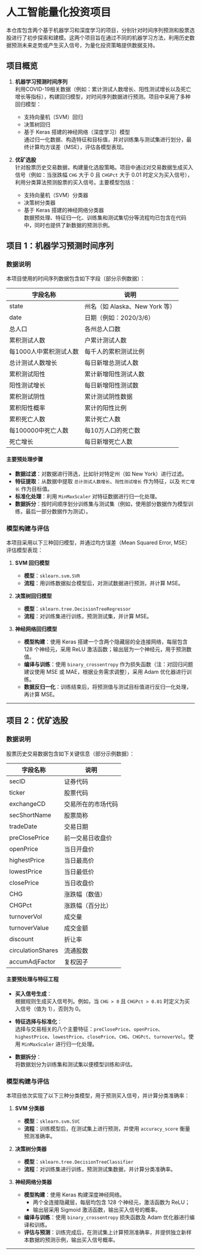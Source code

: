 # 人工智能量化投资项目

本仓库包含两个基于机器学习和深度学习的项目，分别针对时间序列预测和股票选股进行了初步探索和建模。这两个项目旨在通过不同的机器学习方法，利用历史数据预测未来走势或产生买入信号，为量化投资策略提供数据支持。

## 项目概览

1. **机器学习预测时间序列**  
   利用COVID-19相关数据（例如：累计测试人数增长、阳性测试增长以及死亡增长等指标），构建回归模型，对时间序列数据进行预测。项目中采用了多种回归模型：
   - 支持向量机（SVM）回归
   - 决策树回归
   - 基于 Keras 搭建的神经网络（深度学习）模型  
   通过归一化数据、构造特征和目标值，并对训练集与测试集进行划分，最终计算均方误差（MSE），评估各模型表现。

2. **优矿选股**  
   针对股票历史交易数据，构建量化选股策略。项目中通过对交易数据生成买入信号（例如：当涨跌幅 `CHG` 大于 0 且 `CHGPct` 大于 0.01 时定义为买入信号），利用分类算法预测股票的买入信号。主要模型包括：
   - 支持向量机（SVM）分类器
   - 决策树分类器
   - 基于 Keras 搭建的神经网络分类器  
   数据预处理、特征归一化、训练集和测试集切分等流程均已包含在代码中，同时也提供了新数据的预测示例。

## 项目 1：机器学习预测时间序列

### 数据说明

本项目使用的时间序列数据包含如下字段（部分示例数据）：

| 字段名称                | 说明                                       |
| ----------------------- | ------------------------------------------ |
| state                   | 州名（如 Alaska、New York 等）              |
| date                    | 日期（例如：2020/3/6）                        |
| 总人口                  | 各州总人口数                                |
| 累积测试人数            | 户累计测试人数                             |
| 每1000人中累积测试人数   | 每千人的累积测试比例                         |
| 总计测试人数增长         | 每日新增总测试人数                           |
| 累积测试阳性             | 累计新增阳性测试人数                         |
| 阳性测试增长             | 每日新增阳性测试数                           |
| 累积测试阴性             | 累计测试阴性数据                            |
| 累积阳性概率             | 累计的阳性比例                              |
| 累积死亡人数             | 累计死亡人数                                |
| 每100000中死亡人数       | 每10万人口的死亡数                           |
| 死亡增长                | 每日新增死亡人数                            |

#### 主要预处理步骤

- **数据过滤**：对数据进行筛选，比如针对特定州（如 New York）进行过滤。
- **特征提取**：从数据中提取 `总计测试人数增长`、`阳性测试增长` 作为特征，以及 `死亡增长` 作为目标值。
- **标准化处理**：利用 `MinMaxScaler` 对特征数据进行归一化处理。
- **数据拆分**：按时间顺序划分训练集与测试集（例如，使用部分数据作为模型训练，最后一部分数据作为测试）。

### 模型构建与评估

本项目采用以下三种回归模型，并通过均方误差（Mean Squared Error, MSE）评估模型表现：

1. **SVM 回归模型**  
   - **模型**：`sklearn.svm.SVR`  
   - **流程**：用训练数据拟合模型后，对测试数据进行预测，并计算 MSE。

2. **决策树回归模型**  
   - **模型**：`sklearn.tree.DecisionTreeRegressor`  
   - **流程**：对训练集进行训练，预测测试集，并计算 MSE。

3. **神经网络回归模型**  
   - **模型构建**：使用 Keras 搭建一个含两个隐藏层的全连接网络，每层包含 128 个神经元，采用 ReLU 激活函数；输出层为一个神经元，用于预测数值。
   - **编译与训练**：使用 `binary_crossentropy` 作为损失函数（注：对回归问题建议使用 MSE 或 MAE，根据业务需求调整），采用 Adam 优化器进行训练。
   - **数据反归一化**：训练结束后，将预测值与测试目标值进行反归一化处理，再计算 MSE。

---

## 项目 2：优矿选股

### 数据说明

股票历史交易数据包含如下关键信息（部分示例数据）：

| 字段名称         | 说明                                      |
| ---------------- | ----------------------------------------- |
| secID            | 证券代码                                   |
| ticker           | 股票代码                                   |
| exchangeCD       | 交易所在的市场代码                          |
| secShortName     | 股票简称                                   |
| tradeDate        | 交易日期                                   |
| preClosePrice    | 前一交易日收盘价                            |
| openPrice        | 当日开盘价                                 |
| highestPrice     | 当日最高价                                 |
| lowestPrice      | 当日最低价                                 |
| closePrice       | 当日收盘价                                 |
| CHG              | 涨跌幅（数值）                              |
| CHGPct           | 涨跌幅（百分比）                            |
| turnoverVol      | 成交量                                     |
| turnoverValue    | 成交金额                                   |
| discount         | 折让率                                     |
| circulationShares| 流通股数                                   |
| accumAdjFactor   | 复权因子                                   |

#### 主要预处理与特征工程

- **买入信号生成**：  
  根据规则生成买入信号列。例如，当 `CHG > 0` 且 `CHGPct > 0.01` 时定义为买入信号（值为 1），否则为 0。
  
- **特征选择与标准化**：  
  选择与交易相关的八个主要特征：`preClosePrice`、`openPrice`、`highestPrice`、`lowestPrice`、`closePrice`、`CHG`、`CHGPct`、`turnoverVol`。使用 `MinMaxScaler` 进行归一化处理。

- **数据拆分**：  
  将数据划分为训练集和测试集以便模型训练和评估。

### 模型构建与评估

本项目依次实现了以下三种分类模型，用于预测买入信号，并计算分类准确率：

1. **SVM 分类器**  
   - **模型**：`sklearn.svm.SVC`  
   - **流程**：训练模型后，在测试集上进行预测，并使用 `accuracy_score` 衡量预测准确率。

2. **决策树分类器**  
   - **模型**：`sklearn.tree.DecisionTreeClassifier`  
   - **流程**：对训练集进行训练，预测测试集数据，并计算分类准确率。

3. **神经网络分类器**  
   - **模型构建**：使用 Keras 构建深度神经网络。  
     - 两个全连接隐藏层，每层均包含 128 个神经元，激活函数为 ReLU；
     - 输出层采用 Sigmoid 激活函数，输出买入信号的概率。
   - **编译与训练**：使用 `binary_crossentropy` 损失函数及 Adam 优化器进行编译和训练。
   - **评估与预测**：训练完成后，在测试集上计算预测准确率，并提供独立新样本数据的预测示例，输出买入信号概率。

---
  

